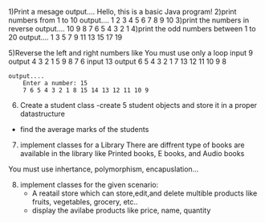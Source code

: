 1)Print a mesage
	output....
		Hello, this is a basic Java program!
2)print numbers from 1 to 10
	output....
		1 2 3 4 5 6 7 8 9 10
3)print the numbers in reverse
	output....
		10 9 8 7 6 5 4 3 2 1 
4)print the odd numbers between 1 to 20
	output....
		1 3 5 7 9 11 13 15 17 19 

5)Reverse the left and right numbers like
You must use only a loop
input  9
output 4 3 2 1 5 9 8 7 6
input 13
output 6 5 4 3 2 1 7 13 12 11 10 9 8

	output....
		Enter a number: 15
		7 6 5 4 3 2 1 8 15 14 13 12 11 10 9

6) Create a student class
	-create 5 student objects and store it in 
	a proper datastructure
- find the average marks of the students

7) implement classes for a Library
There are diffrent type of books are available in the
library like Printed books, E books, and Audio books

You must use inhertance, polymorphism, encapuslation...

8) implement classes for the given scenario:
	- A reatail store which can store,edit,and delete 
multible products like fruits, vegetables, grocery, etc..
	- display the avilabe products like price, name, 
	quantity
	
